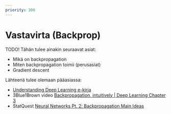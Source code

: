 ```yaml
---
priority: 300
---
```


# Vastavirta (Backprop)

TODO! Tähän tulee ainakin seuraavat asiat:

* Mikä on backpropagation
* Miten backpropagation toimii (perusasiat)
* Gradient descent

Lähteenä tulee olemaan pääasiassa:

* [Understanding Deep Learning e-kirja](https://udlbook.github.io/udlbook/)
* 3Blue1Brown video [Backpropagation, intuitively | Deep Learning Chapter 3](https://www.youtube.com/watch?v=Ilg3gGewQ5U)
* StatQuest [Neural Networks Pt. 2: Backpropagation Main Ideas](https://youtu.be/IN2XmBhILt4?si=041AMiIeA_VhDVmR)

